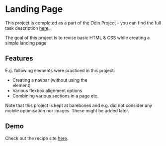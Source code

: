 # Landing Page

This project is completed as a part of the [Odin Project](https://www.theodinproject.com/) - you can find the full task description [here](https://www.theodinproject.com/lessons/foundations-landing-page).

The goal of this project is to revise basic HTML & CSS while creating a simple landing page

## Features

E.g. following elements were practiced in this project:
 - Creating a navbar (without using the <nav></nav> element)
 - Various flexbox alignment options
 - Combining various sections in a page etc.

 Note that this project is kept at barebones and e.g. did not consider any mobile optimisation nor images. These might be added later.

 ## Demo
 Check out the recipe site [here](https://juhana-peltomaa.github.io/landing-page/).